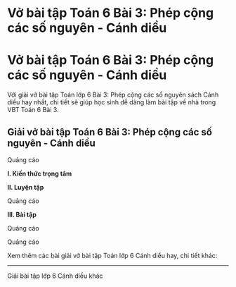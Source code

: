 # Vở bài tập Toán 6 Bài 3: Phép cộng các số nguyên - Cánh diều

# Vở bài tập Toán 6 Bài 3: Phép cộng các số nguyên - Cánh diều

Với giải vở bài tập Toán lớp 6 Bài 3: Phép cộng các số nguyên sách Cánh diều hay nhất, chi tiết sẽ giúp học sinh dễ dàng làm bài tập về nhà trong VBT Toán 6 Bài 3.

## Giải vở bài tập Toán 6 Bài 3: Phép cộng các số nguyên - Cánh diều

Quảng cáo

**I. Kiến thức trọng tâm**

**II. Luyện tập**

Quảng cáo

**III. Bài tập**

Quảng cáo

Quảng cáo

Xem thêm các bài giải vở bài tập Toán lớp 6 Cánh diều hay, chi tiết khác:

* * *

Giải bài tập lớp 6 Cánh diều khác

